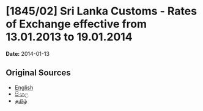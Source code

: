 # [1845/02] Sri Lanka Customs - Rates of Exchange effective from 13.01.2013 to 19.01.2014

**Date:** 2014-01-13

## Original Sources

- [English](https://documents.gov.lk/view/extra-gazettes/2014/1/1845-02_E.pdf)
- [සිංහල](https://documents.gov.lk/view/extra-gazettes/2014/1/1845-02_S.pdf)
- [தமிழ்](https://documents.gov.lk/view/extra-gazettes/2014/1/1845-02_T.pdf)
